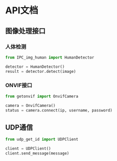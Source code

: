 # API文档

## 图像处理接口

### 人体检测

```python
from IPC_img_human import HumanDetector

detector = HumanDetector()
result = detector.detect(image)
```

### ONVIF接口

```python
from getonvif import OnvifCamera

camera = OnvifCamera()
status = camera.connect(ip, username, password)
```

## UDP通信

```python
from udp_get_id import UDPClient

client = UDPClient()
client.send_message(message)
```